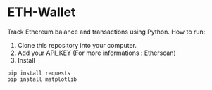 # ETH-Wallet
Track Ethereum balance and transactions using Python.
How to run:
1) Clone this repository into your computer.
2) Add your API_KEY (For more informations : Etherscan)
3) Install
```
pip install requests
pip install matplotlib
```
